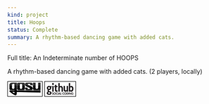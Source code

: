 ```yaml
---
kind: project
title: Hoops
status: Complete
summary: A rhythm-based dancing game with added cats.
---
```


Full title: An Indeterminate number of HOOPS

A rhythm-based dancing game with added cats. (2 players, locally)

[![Gosu forum](/images/libgosu.png)](http://www.libgosu.org/cgi-bin/mwf/topic_show.pl?tid=582)
[![Github project](/images/github.png)](https://github.com/Spooner/hoops)


